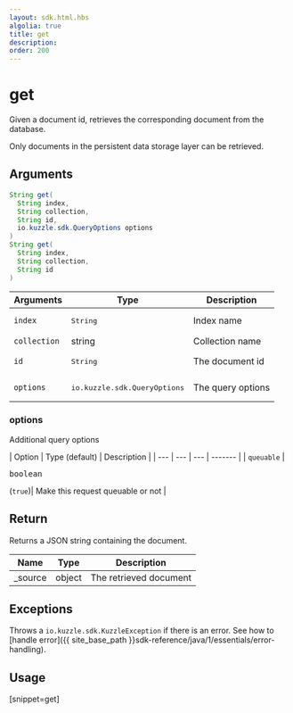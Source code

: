 ```yaml
---
layout: sdk.html.hbs
algolia: true
title: get
description:
order: 200
---
```


# get

Given a document id, retrieves the corresponding document from the database.

Only documents in the persistent data storage layer can be retrieved.

## Arguments

```java
String get(
  String index, 
  String collection, 
  String id, 
  io.kuzzle.sdk.QueryOptions options
)
String get(
  String index, 
  String collection, 
  String id
)
```

| Arguments | Type | Description |
| --- | --- | --- |
| `index` | <pre>String</pre> | Index name |
| `collection` | string | Collection name |
| `id` | <pre>String</pre> | The document id |
| `options` | <pre>io.kuzzle.sdk.QueryOptions</pre> | The query options |

### options

Additional query options

| Option | Type (default) | Description |
| --- | --- | --- | ------- |
| `queuable` | <pre>boolean</pre> (`true`)| Make this request queuable or not |

## Return

Returns a JSON string containing the document.

| Name | Type | Description
| --- | --- | ---
| _source | object | The retrieved document

## Exceptions

Throws a `io.kuzzle.sdk.KuzzleException` if there is an error. See how to [handle error]({{ site_base_path }}sdk-reference/java/1/essentials/error-handling).

## Usage

[snippet=get]
